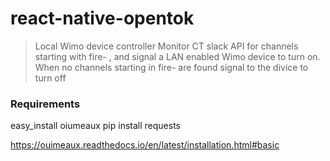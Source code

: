 react-native-opentok
====================

> Local Wimo device controller
Monitor CT slack API for channels starting with fire- , and signal a LAN enabled Wimo device to turn on. When no channels starting in fire- are found
signal to the divice to turn off

### Requirements
easy_install oiumeaux
pip install requests

https://ouimeaux.readthedocs.io/en/latest/installation.html#basic

